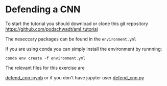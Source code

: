 
# Defending a CNN

To start the tutorial you should download or clone this git repository https://github.com/podschwadt/aml_tutorial

The neseccary packages can be found in the `environment.yml`

If you are using conda you can simply install the environment by runnning:

`conda env create -f environment.yml`

The relevant files for this exercise are 

[defend_cnn.ipynb](defend_cnn.ipynb) or if you don't have jupyter user [defend_cnn.py](defend_cnn.py)
